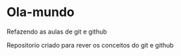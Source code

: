 # Ola-mundo
 Refazendo as aulas de git e github

 Repositorio criado para rever os conceitos do git e github
